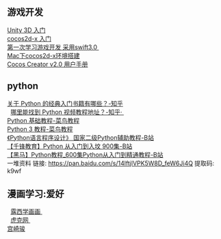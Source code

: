 ## 游戏开发
   [ Unity 3D 入门 ]( https://www.imooc.com/course/list?c=unity3d )    <br/>
   [ cocos2d-x 入门 ]( https://www.imooc.com/course/list?c=cocos2dx )    <br/>
   [ 第一次学习游戏开发 采用swift3.0 ]( https://github.com/pheromone/Flappy-Bird )    <br/>
   [ Mac下cocos2d-x环境搭建 ]( https://pheromone.github.io/2019/06/23/%E5%85%B6%E4%BB%96%E5%AD%A6%E4%B9%A0/MAC%E4%B8%8B%E7%9A%84cocos2d-x%E7%8E%AF%E5%A2%83%E6%90%AD%E5%BB%BA/  )    <br/>
   [ Cocos Creator v2.0 用户手册 ]( http://docs.cocos.com/creator/manual/zh/ )    <br/>

## python 
   [ 关于 Python 的经典入门书籍有哪些？-知乎 ]( https://www.zhihu.com/question/19593179 )    <br/>
   [ 哪里能找到 Python 视频教程地址？-知乎· ]( https://www.zhihu.com/question/19660572 )    <br/>
   [ Python 基础教程-菜鸟教程 ]( https://www.runoob.com/python/python-tutorial.html )    <br/>
   [ Python 3 教程-菜鸟教程 ]( https://www.runoob.com/python3/python3-tutorial.html )    <br/>
   [ 《Python语言程序设计》 国家二级Python辅助教程-B站 ]( https://www.bilibili.com/video/av82064400/?redirectFrom=h5 )    <br/>
   [ 【千锋教育】Python 从入门到入坟 900集-B站 ]( https://www.bilibili.com/video/av75052163 )    <br/>
   [ 【黑马】Python教程_600集Python从入门到精通教程-B站 ]( https://www.bilibili.com/video/av14184325/?spm_id_from=333.788.videocard.0 )    <br/>
   一堆资料 链接: https://pan.baidu.com/s/14lftjlVPK5W8D_feW6Ji4Q 提取码: k9wf 
 
## 漫画学习:爱好
   [ 露西学画画 ]( https://www.lucydraw.com/manhua )    <br/>
   [ 虎克网 ]( https://huke88.com/search/video?keyWorld=SAI&identify=1524450810&classification=0?sem=baidu&kw=100273 )    <br/>
   [ 宫崎骏 ]( https://www.bilibili.com/bangumi/play/ss26242 )    <br/>


